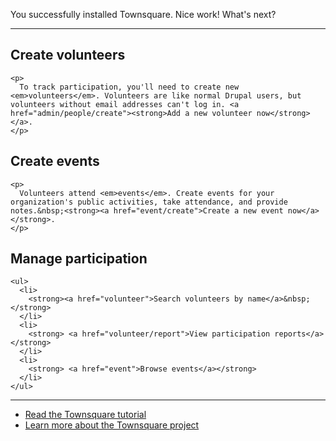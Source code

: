 <p class="biggest">
  You successfully installed Townsquare. Nice work! What's next?
</p>

* * *

<div class="row-fluid">
  <div class="span4">
    <h2>
      Create volunteers
    </h2>
    
    <p>
      To track participation, you'll need to create new <em>volunteers</em>. Volunteers are like normal Drupal users, but volunteers without email addresses can't log in. <a href="admin/people/create"><strong>Add a new volunteer now</strong></a>.
    </p>
  </div>
  
  <div class="span4">
    <h2>
      Create events
    </h2>
    
    <p>
      Volunteers attend <em>events</em>. Create events for your organization's public activities, take attendance, and provide notes.&nbsp;<strong><a href="event/create">Create a new event now</a></strong>.
    </p>
  </div>
  
  <div class="span4">
    <h2>
      Manage participation
    </h2>
    
    <ul>
      <li>
        <strong><a href="volunteer">Search volunteers by name</a>&nbsp;</strong>
      </li>
      <li>
        <strong> <a href="volunteer/report">View participation reports</a> </strong>
      </li>
      <li>
        <strong> <a href="event">Browse events</a></strong>
      </li>
    </ul>
  </div>
</div>

* * *

<ul class="big">
  <li><a href="node/5">Read the Townsquare tutorial</a></li>
  <li><a href="node/2">Learn more about the Townsquare project</a></li>
</ul>
